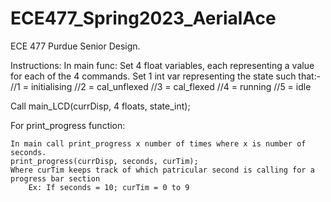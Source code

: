 # ECE477_Spring2023_AerialAce
ECE 477 Purdue Senior Design. 

Instructions:
In main func:
  Set 4 float variables, each representing a value for each of the 4 commands.
  Set 1 int var representing the state such that:-
    //1 = initialising
		//2 = cal_unflexed
		//3 = cal_flexed
		//4 = running
		//5 = idle
   
   Call main_LCD(currDisp, 4 floats, state_int);


For print_progress function:
	
	In main call print_progress x number of times where x is number of seconds.
	print_progress(currDisp, seconds, curTim);
	Where curTim keeps track of which patricular second is calling for a progress bar section
		Ex: If seconds = 10; curTim = 0 to 9
